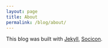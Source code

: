 ```yaml
---
layout: page
title: About
permalink: /blog/about/
---
```


This blog was built with [Jekyll](github.com/jekyll/jekyll), [Socicon](socicon.com/). 